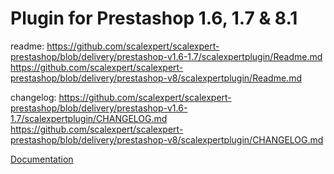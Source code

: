# Plugin for Prestashop 1.6, 1.7 & 8.1

readme:
https://github.com/scalexpert/scalexpert-prestashop/blob/delivery/prestashop-v1.6-1.7/scalexpertplugin/Readme.md
https://github.com/scalexpert/scalexpert-prestashop/blob/delivery/prestashop-v8/scalexpertplugin/Readme.md

changelog:
https://github.com/scalexpert/scalexpert-prestashop/blob/delivery/prestashop-v1.6-1.7/scalexpertplugin/CHANGELOG.md
https://github.com/scalexpert/scalexpert-prestashop/blob/delivery/prestashop-v8/scalexpertplugin/CHANGELOG.md

[Documentation](https://docs.scalexpert.societegenerale.com/apidocs/3mLlrPx3sPtekcQvEEUg/integration-guides/integrations-modes/plugins/prestashop-1.6-1.7-8.1)
